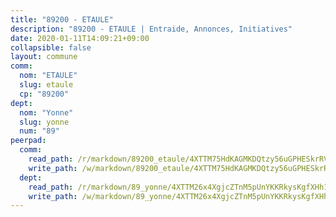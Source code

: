 ```yaml
---
title: "89200 - ETAULE"
description: "89200 - ETAULE | Entraide, Annonces, Initiatives"
date: 2020-01-11T14:09:21+09:00
collapsible: false
layout: commune
comm:
  nom: "ETAULE"
  slug: etaule
  cp: "89200"
dept:
  nom: "Yonne"
  slug: yonne
  num: "89"
peerpad:
  comm:
    read_path: /r/markdown/89200_etaule/4XTTM75HdKAGMKDQtzy56uGPHESkrRVQWxLF3usm7ETRmVFx8
    write_path: /w/markdown/89200_etaule/4XTTM75HdKAGMKDQtzy56uGPHESkrRVQWxLF3usm7ETRmVFx8-K3TgUwbKxiXxEeCwVhPuu5v5ikRBCSA4QJ2WJKw9UH7h41AmgDPsyYAqBymSpjDxeS9SLt72njuKvSWgTrzuSYvo8XR11HrVLAotFpuvPtu46HhiiJZ435XbjDBNxEc6EJoSm9Lx
  dept:
    read_path: /r/markdown/89_yonne/4XTTM26x4XgjcZTnM5pUnYKKRkysKgfXHh1wiigoPHqn9LDKB
    write_path: /w/markdown/89_yonne/4XTTM26x4XgjcZTnM5pUnYKKRkysKgfXHh1wiigoPHqn9LDKB-K3TgU4xaMVqzoRnPJNyddApuMoWvJyHL35bzooauYvdhG3MLg3ikjpoueq9BDtqVP4hJBQxpPxix2gohzXyST9tZPnEkyXpDMdHiAFpx7EU6e8WgvFk7NPsBQepM8o13bG9dyqq7
---
```


